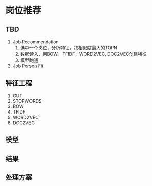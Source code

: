 # 岗位推荐
## TBD
1. Job Recommendation
    1. 选中一个岗位，分析特征，找相似度最大的TOPN
    1. 数据读入，用BOW，TFIDF，WORD2VEC, DOC2VEC创建特征
    1. 模型跑通
1. Job Person Fit
## 

## 特征工程
1. CUT
1. STOPWORDS
1. BOW
1. TFIDF
1. WORD2VEC
1. DOC2VEC
## 模型
## 结果

## 处理方案



